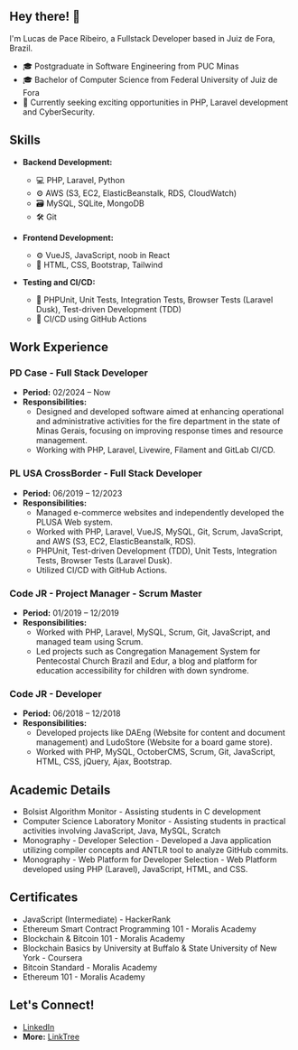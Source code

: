 ## Hey there! 👋
I'm Lucas de Pace Ribeiro, a Fullstack Developer based in Juiz de Fora, Brazil.

- 🎓 Postgraduate in Software Engineering from PUC Minas
- 🎓 Bachelor of Computer Science from Federal University of Juiz de Fora
- 🚀 Currently seeking exciting opportunities in PHP, Laravel development and CyberSecurity.

## Skills
- **Backend Development:**
  - 💻 PHP, Laravel, Python
  - ⚙️ AWS (S3, EC2, ElasticBeanstalk, RDS, CloudWatch)
  - 🗃️ MySQL, SQLite, MongoDB
  - 🛠️ Git

- **Frontend Development:**
  - ⚙️ VueJS, JavaScript, noob in React
  - 🎨 HTML, CSS, Bootstrap, Tailwind

- **Testing and CI/CD:**
  - 🧪 PHPUnit, Unit Tests, Integration Tests, Browser Tests (Laravel Dusk), Test-driven Development (TDD)
  - 🚀 CI/CD using GitHub Actions

## Work Experience

### PD Case - Full Stack Developer
- **Period:** 02/2024 – Now
- **Responsibilities:**
  - Designed and developed software aimed at enhancing operational and administrative activities for the fire department in the state of Minas Gerais, focusing on improving response times and resource management.
  - Working with PHP, Laravel, Livewire, Filament and GitLab CI/CD. 

### PL USA CrossBorder - Full Stack Developer
- **Period:** 06/2019 – 12/2023
- **Responsibilities:**
  - Managed e-commerce websites and independently developed the PLUSA Web system.
  - Worked with PHP, Laravel, VueJS, MySQL, Git, Scrum, JavaScript, and AWS (S3, EC2, ElasticBeanstalk, RDS).
  - PHPUnit, Test-driven Development (TDD), Unit Tests, Integration Tests, Browser Tests (Laravel Dusk).
  - Utilized CI/CD with GitHub Actions.

### Code JR - Project Manager - Scrum Master
- **Period:** 01/2019 – 12/2019
- **Responsibilities:**
  - Worked with PHP, Laravel, MySQL, Scrum, Git, JavaScript, and managed team using Scrum.
  - Led projects such as Congregation Management System for Pentecostal Church Brazil and Edur, a blog and platform for education accessibility for children with down syndrome.

### Code JR - Developer
- **Period:** 06/2018 – 12/2018
- **Responsibilities:**
  - Developed projects like DAEng (Website for content and document management) and LudoStore (Website for a board game store).
  - Worked with PHP, MySQL, OctoberCMS, Scrum, Git, JavaScript, HTML, CSS, jQuery, Ajax, Bootstrap.

## Academic Details
- Bolsist Algorithm Monitor - Assisting students in C development
- Computer Science Laboratory Monitor - Assisting students in practical activities involving JavaScript, Java, MySQL, Scratch
- Monography - Developer Selection - Developed a Java application utilizing compiler concepts and ANTLR tool to analyze GitHub commits.
- Monography - Web Platform for Developer Selection - Web Platform developed using PHP (Laravel), JavaScript, HTML, and CSS.

## Certificates
- JavaScript (Intermediate) - HackerRank
- Ethereum Smart Contract Programming 101 - Moralis Academy
- Blockchain & Bitcoin 101 - Moralis Academy
- Blockchain Basics by University at Buffalo & State University of New York - Coursera
- Bitcoin Standard - Moralis Academy
- Ethereum 101 - Moralis Academy

## Let's Connect!
- [LinkedIn](https://www.linkedin.com/in/lucas-pace)
- **More:** [LinkTree](https://linktr.ee/lucaspace)
  
